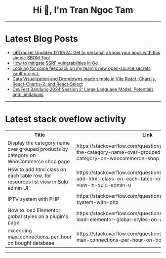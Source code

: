 <h1 align="center">Hi 👋, I'm Tran Ngoc Tam</h1>

---

# Latest Blog Posts 
<!-- BLOG-POST-LIST:START -->
- [LibTracker Updates 12/10/24: Get to personally know your apps with this simple SBOM Tool](https://dev.to/windmillcode/libtracker-updates-121024-get-to-personally-know-your-apps-with-this-simple-sbom-tool-420l)
- [How to mitigate SSRF vulnerabilities in Go](https://dev.to/snyk/how-to-mitigate-ssrf-vulnerabilities-in-go-38ib)
- [Looking for some feedback on my team&#39;s new open-source secrets vault project.](https://dev.to/felipe_araujo_01631536848/looking-for-some-feedback-on-my-teams-new-open-source-secrets-vault-project-44i4)
- [Data Visualization and Dropdowns made simple in Vite React: Chart.js, React-Chartjs-2, and React-Select](https://dev.to/lawaniej/data-visualization-and-dropdowns-made-simple-in-vite-react-chartjs-react-chartjs-2-and-28d4)
- [DevFest Bandung 2024 Session 2: Large Language Model, Potentials and Limitations](https://dev.to/idlionora/devfest-bandung-2024-session-2-large-language-model-potentials-and-limitations-22c6)
<!-- BLOG-POST-LIST:END -->

---

# Latest stack oveflow activity
<table>
  <tr><th>Title</th><th>Link</th></tr>
  <!-- STACKOVERFLOW:START --><tr><td>Display the category name over grouped products by category on WooCommerce shop page</td><td>https://stackoverflow.com/questions/79270151/display-the-category-name-over-grouped-products-by-category-on-woocommerce-shop</td></tr><tr><td>How to add html class on each table row, for resources list view in Sulu admin UI</td><td>https://stackoverflow.com/questions/79270094/how-to-add-html-class-on-each-table-row-for-resources-list-view-in-sulu-admin-u</td></tr><tr><td>IPTV system with PHP</td><td>https://stackoverflow.com/questions/79269809/iptv-system-with-php</td></tr><tr><td>How to load Elementor global styles on a plugin&#39;s page</td><td>https://stackoverflow.com/questions/79269755/how-to-load-elementor-global-styles-on-a-plugins-page</td></tr><tr><td>exceeding max_connections_per_hour on bought database</td><td>https://stackoverflow.com/questions/79269709/exceeding-max-connections-per-hour-on-bought-database</td></tr><!-- STACKOVERFLOW:END -->
</table>

---


